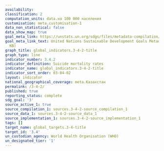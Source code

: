 ```yaml
---
availability:
classification: 2
computation_units: data.на 100 000 населения
customisation: meta.customisation-1
data_non_statistical: false
data_show_map: true
goal_meta_link: https://unstats.un.org/sdgs/files/metadata-compilation/Metadata-Goal-3.pdf
goal_meta_link_text: United Nations Sustainable Development Goals Metadata (PDF 65.1
  KB)
graph_title: global_indicators.3-4-2-title
graph_type: line
indicator_number: 3.4.2
indicator_definition: Suicide mortality rates
indicator_name: global_indicators.3-4-2-title
indicator_sort_order: 03-04-02
layout: indicator
national_geographical_coverage: meta.Казахстан
permalink: /3-4-2/
published: true
reporting_status: complete
sdg_goal: '3'
source_active_1: true
source_compilation_1: sources.3-4-2-source_compilation_1
source_data_1: sources.3-4-2-source_data_1
source_implementation_1: sources.3-4-2-source_implementation_1
tags: []
target_name: global_targets.3-4-title
target_id: '3.4'
un_custodian_agency: World Health Organisation (WHO)
un_designated_tier: '1'
---
```

